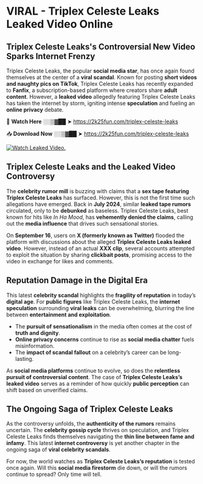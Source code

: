 # VIRAL - Triplex Celeste Leaks Leaked Video Online

## **Triplex Celeste Leaks's Controversial New Video Sparks Internet Frenzy**  

Triplex Celeste Leaks, the popular **social media star**, has once again found themselves at the center of a **viral scandal**. Known for posting **short videos and naughty pics on TikTok**, Triplex Celeste Leaks has recently expanded to **Fanfix**, a subscription-based platform where creators share **adult content**. However, a **leaked video** allegedly featuring Triplex Celeste Leaks has taken the internet by storm, igniting intense **speculation** and fueling an **online privacy** debate.  

🔴 **Watch Here** ░░▒▓██ ➤ https://2k25fun.com/triplex-celeste-leaks  

📥 **Download Now** ░░▒▓██ ➤ https://2k25fun.com/triplex-celeste-leaks  

[![Watch Leaked Video.](https://miro.medium.com/v2/resize:fit:828/format:webp/1*cilzJN44JGOrTw9NJCrNHA.gif "Watch Leaked Video")](https://2k25fun.com/triplex-celeste-leaks)

## **Triplex Celeste Leaks and the Leaked Video Controversy**  

The **celebrity rumor mill** is buzzing with claims that a **sex tape featuring Triplex Celeste Leaks** has surfaced. However, this is not the first time such allegations have emerged. Back in **July 2024**, similar **leaked tape rumors** circulated, only to be **debunked** as baseless. Triplex Celeste Leaks, best known for hits like *In Ha Mood*, has **vehemently denied the claims**, calling out the **media influence** that drives such sensational stories.  

On **September 16**, users on **X (formerly known as Twitter)** flooded the platform with discussions about the alleged **Triplex Celeste Leaks leaked video**. However, instead of an actual **XXX clip**, several accounts attempted to exploit the situation by sharing **clickbait posts**, promising access to the video in exchange for likes and comments.  

## **Reputation Damage in the Digital Era**  

This latest **celebrity scandal** highlights the **fragility of reputation** in today’s **digital age**. For **public figures** like Triplex Celeste Leaks, the **internet speculation** surrounding **viral leaks** can be overwhelming, blurring the line between **entertainment and exploitation**.  

- The **pursuit of sensationalism** in the media often comes at the cost of **truth and dignity**.  
- **Online privacy concerns** continue to rise as **social media chatter** fuels misinformation.  
- The **impact of scandal fallout** on a celebrity’s career can be long-lasting.  

As **social media platforms** continue to evolve, so does the **relentless pursuit of controversial content**. The case of **Triplex Celeste Leaks’s leaked video** serves as a reminder of how quickly **public perception** can shift based on unverified claims.  

## **The Ongoing Saga of Triplex Celeste Leaks**  

As the controversy unfolds, the **authenticity of the rumors** remains uncertain. The **celebrity gossip cycle** thrives on speculation, and Triplex Celeste Leaks finds themselves navigating the **thin line between fame and infamy**. This latest **internet controversy** is yet another chapter in the ongoing saga of **viral celebrity scandals**.  

For now, the world watches as **Triplex Celeste Leaks’s reputation** is tested once again. Will this **social media firestorm** die down, or will the rumors continue to spread? Only time will tell.